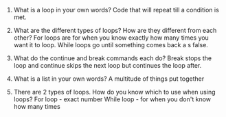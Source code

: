 1. What is a loop in your own words?
Code that will repeat till a condition is met.

2. What are the different types of loops? How are they different from each other?
For loops are for when you know exactly how many times you want it to loop. While loops go until  something comes back a s false.

3. What do the continue and break commands each do?
Break stops the loop and continue skips the next loop but continues the loop after.

4. What is a list in your own words?
A multitude of things put together

5. There are 2 types of loops. How do you know which to use when using loops?
For loop - exact number 
While loop - for when you don't know how many times


